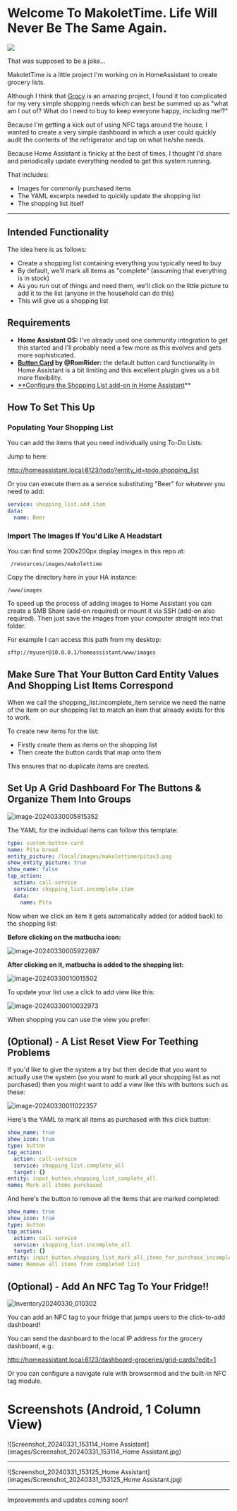 # Welcome To MakoletTime. Life Will Never Be The Same Again.

![](images/makolettime.png)

That was supposed to be a joke...

MakoletTime is a little project I'm working on in HomeAssistant to create grocery lists.

Although I think that [Grocy](https://grocy.info/) is an amazing project, I found it too complicated for my very simple shopping needs which can best be summed up as "what am I out of? What do I need to buy to keep everyone happy, including me!?"

Because I'm getting a kick out of using NFC tags around the house, I wanted to create a very simple dashboard in which a user could quickly audit the contents of the refrigerator and tap on what he/she needs.

Because Home Assistant is finicky at the best of times, I thought I'd share and periodically update everything needed to get this system running.

That includes:

- Images for commonly purchased items 
- The YAML excerpts needed to quickly update the shopping list
- The shopping list itself

------

## Intended Functionality

The idea here is as follows:

- Create a shopping list containing everything you typically need to buy 
- By default, we'll mark all items as "complete" (assuming that everything is in stock)
- As you run out of things and need them, we'll click on the little picture to add it to the list (anyone in the household can do this)
- This will give us a shopping list

## Requirements

- **Home Assistant OS:** I've already used one community integration to get this started and I'll probably need a few more as this evolves and gets more sophisticated.
- **[Button Card](https://github.com/custom-cards/button-card?tab=readme-ov-file) by @RomRider:** the default button card functionality in Home Assistant is a bit limiting and this excellent plugin gives us a bit more flexibility. 
- [**Configure the Shopping List add-on in Home Assistant](https://www.home-assistant.io/dashboards/shopping-list/)** 

## How To Set This Up

### Populating Your Shopping List

You can add the items that you need individually using To-Do Lists:

Jump to here:

http://homeassistant.local:8123/todo?entity_id=todo.shopping_list

Or you can execute them as a service substituting "Beer" for whatever you need to add:

```yaml
service: shopping_list.add_item
data:
  name: Beer
```

### Import The Images If You'd Like A Headstart

You can find some 200x200px display images in this repo at:

` /resources/images/makolettime`

Copy the directory here in your HA instance:

`/www/images`

To speed up the process of adding images to Home Assistant you can create a SMB Share (add-on required) or mount it via SSH (add-on also required). Then just save the images from your computer straight into that folder.

For example I can access this path from my desktop:

`sftp://myuser@10.0.0.1/homeassistant/www/images`

## Make Sure That Your Button Card Entity Values And Shopping List Items Correspond

When we call the shopping_list.incomplete_item service we need the name of the item on our shopping list to match an item that already exists for this to work.

To create new items for the list:

- Firstly create them as items on the shopping list
- Then create the button cards that map onto them

This ensures that no duplicate items are created.

## Set Up A Grid Dashboard For The Buttons & Organize Them Into Groups

![image-20240330005815352](images/image-20240330005815352.png)

The YAML for the individual items can follow this template:

```yaml
type: custom:button-card
name: Pita bread
entity_picture: /local/images/makolettime/pitav3.png
show_entity_picture: true
show_name: false
tap_action:
  action: call-service
  service: shopping_list.incomplete_item
  data:
    name: Pita

```

Now when we click an item it gets automatically added (or added back) to the shopping list:

**Before clicking on the matbucha icon:**

![image-20240330005922697](images/image-20240330005922697.png)

**After clicking on it, matbucha is added to the shopping list:**

![image-20240330010015502](images/image-20240330010015502.png)

To update your list use a click to add view like this:

![image-20240330010032973](images/image-20240330010032973.png)

When shopping you can use the view you prefer:

## (Optional) - A List Reset View For Teething Problems

If you'd like to give the system a try but then decide that you want to actually use the system (so you want to mark all your shopping list as not purchased) then you might want to add a view like this with buttons such as these:



![image-20240330011022357](images/image-20240330011022357.png)



Here's the YAML to mark all items as purchased with this click button:

```yaml
show_name: true
show_icon: true
type: button
tap_action:
  action: call-service
  service: shopping_list.complete_all
  target: {}
entity: input_button.shopping_list_complete_all
name: Mark all items purchased

```

And here's the button to remove all the items that are marked completed:

```yaml
show_name: true
show_icon: true
type: button
tap_action:
  action: call-service
  service: shopping_list.incomplete_all
  target: {}
entity: input_button.shopping_list_mark_all_items_for_purchase_incomplete
name: Remove all items from completed list

```





## (Optional) - Add An NFC Tag To Your Fridge!!

![Inventory20240330_010302](images/Inventory20240330_010302.png)



You can add an NFC tag to your fridge that jumps users to the click-to-add dashboard!

You can send the dashboard to the local IP address for the grocery dashboard, e.g.:

http://homeassistant.local:8123/dashboard-groceries/grid-cards?edit=1

Or you can configure a navigate rule with browsermod and the built-in NFC tag module.



# Screenshots (Android, 1 Column View)



![Screenshot_20240331_153114_Home Assistant](images/Screenshot_20240331_153114_Home Assistant.jpg)

---



![Screenshot_20240331_153125_Home Assistant](images/Screenshot_20240331_153125_Home Assistant.jpg)

------

Improvements and updates coming soon!
